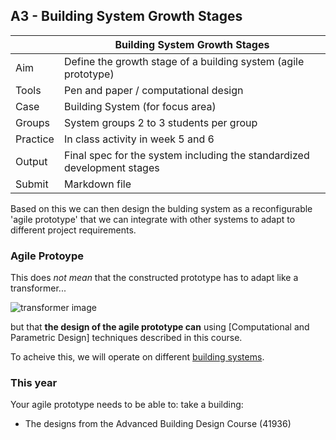 ## A3 - Building System Growth Stages

|          |  Building System Growth Stages   |
|----      |-----|
|  Aim     | Define the growth stage of a building system (agile prototype)  |
| Tools    | Pen and paper / computational design |
| Case     | Building System (for focus area) |
| Groups   | System groups 2 to 3 students per group |
| Practice | In class activity in week 5 and 6 |
| Output   | Final spec for the system including the standardized development stages |
| Submit   | Markdown file |

Based on this we can then design the bulding system as a reconfigurable 'agile prototype' that we can integrate with other systems to adapt to different project requirements.

### Agile Protoype
This does *not mean* that the constructed prototype has to adapt like a transformer...

![transformer image](https://tfwiki.net/mediawiki/images2/thumb/d/dc/OpTransformsSu.jpg/400px-OpTransformsSu.jpg) &nbsp;

but that **the design of the agile prototype can** using [Computational and Parametric Design] techniques described in this course.

To acheive this, we will operate on different [building systems](/Agile/Systems/).
### This year

Your agile prototype needs to be able to: take a building:

* The designs from the Advanced Building Design Course (41936)
<!--* The model for the Skylab building on campus.-->

<!--
# A3 Analyse
![METHOD_03](https://github.com/timmcginley/Agile-Prototyping/assets/1415855/ed16a76b-d6c3-4697-9a1e-f1fdd5cb361d)

>Overarching concept for this assignment is the future concept of Pastcasting with the purpose of revealing biases.

In this part you will:
* Identify the genes of existing systems.
* continuing with the design science research methodology (DSRM) in this stage you will get to design and develop soutions to address the requirements you identifeid in [A2] 

This assignment results in the production of your [Agile Prototype](/Agile/Concepts/AgilePrototype)(s). This involves a number of stages.

## 3.1 AP identify Design Genes

For each of your system [requirements] from [A2].1 :

* Address the gaps from the [AFDP] (AFDP_01) description.
* 

We have expanded out this assingnment to give you the maximum time possible to play in it as we see that this is the 'funnest' part.


7. **PASTCASTING** / AGILE PROTOTYPE: Focus on the modelling of the agile Prototype using biodigital prototyping methods.


9. This applies the concepts of biological development to inform the development of our agile biodigtal prototype.
- This follows the design and development and demonstration stages of DSRM.

### Learning Objectives
3. [Reverse engineer](/Agile/Concepts/ReverseEngineer) the pseudo biological developmental stages of the system based on the identified features to transform the building system or product into an ‘Agile Prototype' (AP).
5. Model and traverse a phylogenetic tree of the features of AP to identify new solutions.
6. Apply computational modelling techniques to model the evolution of the AP.
7. Extrapolate the future features of the AP based on its evolution.

### Assignment
Exercise(s)
Identify an artefact or system that we are familiar with today. Reverse it in pseudo developmental stages…
Example: 
MorphoPrototyping:
1.	Identify an artefact or system.
2.	Identify the ‘features’ of that artefact or system
3.	Imagine that the artefact ‘developed’ as if it were a biological organism
4.	Identify when the artefact ‘expressed’ these features by working out pseudo developmental stages for the artefact.
5.	Imagine there are genes that trigger the expression of the features.

6.	Reverse engineer the features (genes) and pseudo developmental stages of the agile prototype (building system or product).

### Details
This assignment should include:
*	The problem you have identified
*	The ‘prototype’ that you have identified (the system / artefact)
*	Its pseudo developmental features and stages.
*	The features of the system you have identified.
*	How far back into the past you have gone (twice as far as you forecast).
*	A conceptual model showing how the object has been defined over time.

This should be an A4 report containing the sections above. The length is up to you but clarity is favoured over length.

-->

[A2]: /Agile/Assignments/A2

